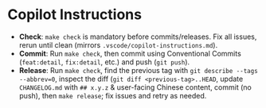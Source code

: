 # Copilot Instructions

- **Check**: `make check` is mandatory before commits/releases. Fix all issues, rerun until clean (mirrors `.vscode/copilot-instructions.md`).
- **Commit**: Run `make check`, then commit using Conventional Commits (`feat:detail`, `fix:detail`, etc.) and push (`git push`).
- **Release**: Run `make check`, find the previous tag with `git describe --tags --abbrev=0`, inspect the diff (`git diff <previous-tag>..HEAD`, update `CHANGELOG.md` with `## x.y.z` & user-facing Chinese content, commit (no push), then `make release`; fix issues and retry as needed.
